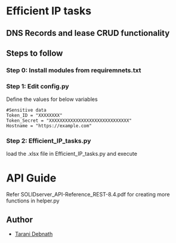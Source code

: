 # Efficient IP tasks

## DNS Records and lease CRUD functionality

## Steps to follow
### Step 0: Install modules from requiremnets.txt
### Step 1: Edit config.py

Define the values for below variables

```
#Sensitive data
Token_ID = "XXXXXXXX"
Token_Secret = "XXXXXXXXXXXXXXXXXXXXXXXXXXXXXX"
Hostname = "https://example.com"
```

### Step 2: Efficient_IP_tasks.py
load the .xlsx file in Efficient_IP_tasks.py and execute 

# API Guide
Refer SOLIDserver_API-Reference_REST-8.4.pdf for creating more functions in helper.py


## Author

- [Tarani Debnath](https://github.com/tkdebnath)
